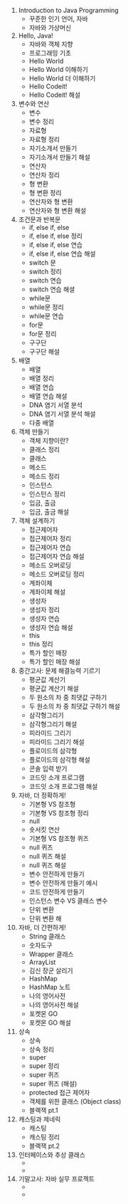 
<ol>
    <li>
        Introduction to Java Programming
        <ul>
            <li>꾸준한 인기 언어, 자바</li>
            <li>자바와 가상머신</li>
        </ul>
    </li>
    <li>
        Hello, Java!
        <ul>
            <li>자바와 객체 지향</li>
            <li>프로그래밍 기초</li>
            <li>Hello World</li>
            <li>Hello World 이해하기</li>
            <li>Hello World 더 이해하기</li>
            <li>Hello Codeit!</li>
            <li>Hello Codeit! 해설</li>
        </ul>
    </li>
    <li>
        변수와 연산
        <ul>
            <li>변수</li>
            <li>변수 정리</li>
            <li>자료형</li>
            <li>자료형 정리</li>
            <li>자기소개서 만들기</li>
            <li>자기소개서 만들기 해설</li>
            <li>연산자</li>
            <li>연산자 정리</li>
            <li>형 변환</li>
            <li>형 변환 정리</li>
            <li>연산자와 형 변환</li>
            <li>연산자와 형 변환 해설</li>
        </ul>
    </li>
    <li>
        조건문과 반복문
        <ul>
            <li>if, else if, else</li>
            <li>if, else if, else 정리</li>
            <li>if, else if, else 연습</li>
            <li>if, else if, else 연습 해설</li>
            <li>switch 문</li>
            <li>switch 정리</li>
            <li>switch 연습</li>
            <li>switch 연습 해셜</li>
            <li>while문</li>
            <li>while문 정리</li>
            <li>while문 연습</li>
            <li>for문</li>
            <li>for문 정리</li>
            <li>구구단</li>
            <li>구구단 해설</li>
        </ul>
    </li>
    <li>
        배열
        <ul>
            <li>배열</li>
            <li>배열 정리</li>
            <li>배열 연습</li>
            <li>배열 연습 해설</li>
            <li>DNA 염기 서열 분석</li>
            <li>DNA 염기 서열 분석 해설</li>
            <li>다중 배열</li>
        </ul>
    </li>
    <li>
        객체 만들기
        <ul>
            <li>객체 지향이란?</li>
            <li>클래스 정리</li>
            <li>클래스</li>
            <li>메소드</li>
            <li>메소드 정리</li>
            <li>인스턴스</li>
            <li>인스턴스 정리</li>
            <li>입금, 출금</li>
            <li>입금, 출금 해설</li>
        </ul>
    </li>
    <li>
        객체 설계하기
        <ul>
            <li>접근제어자</li>
            <li>접근제어자 정리</li>
            <li>접근제어자 연습</li>
            <li>접근제어자 연습 해설</li>
            <li>메소드 오버로딩</li>
            <li>메소드 오버로딩 정리</li>
            <li>계좌이체</li>
            <li>계좌이체 해설</li>
            <li>생성자</li>
            <li>생성자 정리</li>
            <li>생성자 연습</li>
            <li>생성자 연습 해설</li>
            <li>this</li>
            <li>this 정리</li>
            <li>특가 할인 매장</li>
            <li>특가 할인 매장 해설</li>
        </ul>
    </li>
    <li>
        중간고사: 문제 해결능력 기르기
        <ul>
            <li>평균값 계산기</li>
            <li>평균값 계산기 해설</li>
            <li>두 원소의 차 중 최댓값 구하기</li>
            <li>두 원소의 차 중 최댓값 구하기 해설</li>
            <li>삼각형그리기</li>
            <li>삼각형그리기 해설</li>
            <li>피라미드 그리기</li>
            <li>피라미드 그리기 해설</li>
            <li>플로이드의 삼각형</li>
            <li>플로이드의 삼각형 해설</li>
            <li>콘솔 입력 받기 </li>
            <li>코드잇 소개 프로그램</li>
            <li>코드잇 소개 프로그램 해설</li>
         </ul>
    </li>
    <li>
        자바, 더 정확하게!
        <ul>
            <li>기본형 VS 참조형</li>
            <li>기본형 VS 참조형 정리</li>
            <li>null</li>
            <li>숏서킷 연산</li>
            <li>기본형 VS 참조형 퀴즈</li>
            <li>null 퀴즈</li>
            <li>null 퀴즈 해설</li>
            <li>null 퀴즈 해설</li>
            <li>변수 안전하게 만들기</li>
            <li>변수 안전하게 만들기 예시</li>
            <li>코드 안전하게 만들기</li>
            <li>인스턴스 변수 VS 클래스 변수</li>
            <li>단위 변환</li>
            <li>단위 변환 해</li>
        </ul>
    </li>
    <li>
        자바, 더 간편하게!
        <ul>    
            <li>String 클래스</li>
            <li>숫자도구</li>
            <li>Wrapper 클래스</li>
            <li>ArrayList</li>
            <li>김신 장군 살리기</li>
            <li>HashMap</li>
            <li>HashMap 노트</li>
            <li>나의 영어사전</li>
            <li>나의 영어사전 해설</li>
            <li>포켓몬 GO</li>
            <li>포켓몬 GO 해설</li>
        </ul>
    </li>
    <li>
        상속
        <ul>
            <li>상속</li>
            <li>상속 정리</li>
            <li>super</li>
            <li>super 정리</li>
            <li>super 퀴즈</li>
            <li>super 퀴즈 (해설)</li>
            <li>protected 접근 제어자</li>
            <li>객체를 위한 클래스 (Object class)</li>
            <li>블랙잭 pt.1</li>
        </ul>
    </li>
    <li>
        캐스팅과 제네릭
        <ul>    
            <li>캐스팅</li>
            <li>캐스팅 정리</li>
            <li>블랙잭 pt.2</li>
        </ul>
    </li>
    <li>
        인터페이스와 추상 클래스
        <ul>
            <li></li>
            <li></li>
        </ul>
    </li>
    <li>
        기말고사: 자바 실무 프로젝트
        <ul>
            <li></li>
            <li></li>
        </ul>
    </li>
</ol>

